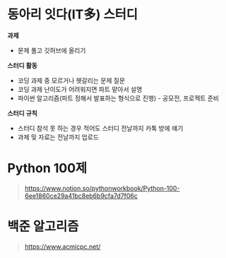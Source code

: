 # 동아리 잇다(IT多) 스터디



**과제**

- 문제 풀고 깃허브에 올리기

**스터디 활동**

- 코딩 과제 중 모르거나 헷갈리는 문제 질문
- 코딩 과제 난이도가 어려워지면 파트 맡아서 설명
- 파이썬 알고리즘(파트 정해서 발표하는 형식으로 진행) - 공모전, 프로젝트 준비

**스터디 규칙**

- 스터디 참석 못 하는 경우 적어도 스터디 전날까지 카톡 방에 얘기
- 과제 및 자료는 전날까지 업로드

# Python 100제

> https://www.notion.so/pythonworkbook/Python-100-6ee1860ce29a41bc8eb6b9cfa7d7f06c 

# 백준 알고리즘

> https://www.acmicpc.net/
